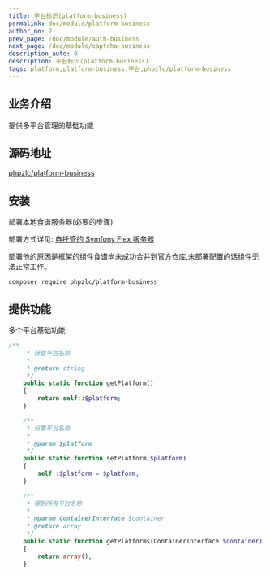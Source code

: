 ```yaml
---
title: 平台标识(platform-business)
permalink: doc/module/platform-business
author_no: 2
prev_page: /doc/module/auth-business
next_page: /doc/module/captcha-business
description_auto: 0
description: 平台标识(platform-business)
tags: platform,platform-business,平台,phpzlc/platform-business
---
```

## 业务介绍

提供多平台管理的基础功能

## 源码地址

[phpzlc/platform-business](https://github.com/phpzlc/platform-business) 

## 安装

部署本地食谱服务器(必要的步骤)

部署方式详见: [自托管的 Symfony Flex 服务器](/doc/symfony-flex)

部署他的原因是框架的组件食谱尚未成功合并到官方仓库,未部署配置的话组件无法正常工作。

```shell
composer require phpzlc/platform-business
```

## 提供功能

多个平台基础功能

```php
/**
     * 获取平台名称
     * 
     * @return string
     */
    public static function getPlatform()
    {
        return self::$platform;
    }

    /**
     * 设置平台名称
     * 
     * @param $platform
     */
    public static function setPlatform($platform)
    {
        self::$platform = $platform;
    }

    /**
     * 得到所有平台名称
     *
     * @param ContainerInterface $container
     * @return array
     */
    public static function getPlatforms(ContainerInterface $container)
    {
        return array();
    }
```